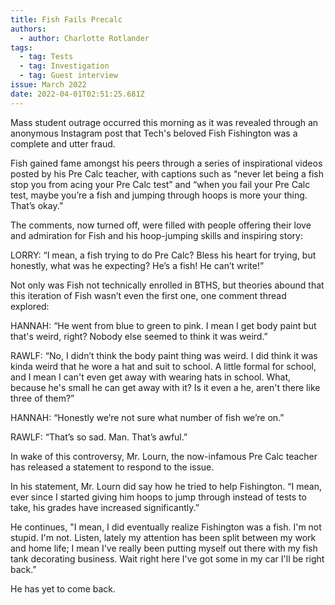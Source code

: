 ```yaml
---
title: Fish Fails Precalc
authors:
  - author: Charlotte Rotlander
tags:
  - tag: Tests
  - tag: Investigation
  - tag: Guest interview
issue: March 2022
date: 2022-04-01T02:51:25.681Z
---
```

Mass student outrage occurred this morning as it was revealed through an anonymous Instagram post that Tech's beloved Fish Fishington was a complete and utter fraud. 

Fish gained fame amongst his peers through a series of inspirational videos posted by his Pre Calc teacher, with captions such as “never let being a fish stop you from acing your Pre Calc test” and “when you fail your Pre Calc test, maybe you’re a fish and jumping through hoops is more your thing. That’s okay.” 

The comments, now turned off, were filled with people offering their love and admiration for Fish and his hoop-jumping skills and inspiring story: 

LORRY: “I mean, a fish trying to do Pre Calc? Bless his heart for trying, but honestly, what was he expecting? He’s a fish! He can’t write!” 

Not only was Fish not technically enrolled in BTHS, but theories abound that this iteration of Fish wasn’t even the first one, one comment thread explored:

HANNAH: “He went from blue to green to pink. I mean I get body paint but that's weird, right? Nobody else seemed to think it was weird.” 

RAWLF: “No, I didn’t think the body paint thing was weird. I did think it was kinda weird that he wore a hat and suit to school. A little formal for school, and I mean I can't even get away with wearing hats in school. What, because he's small he can get away with it? Is it even a he, aren't there like three of them?”

HANNAH: “Honestly we’re not sure what number of fish we’re on.”

RAWLF: “That’s so sad. Man. That’s awful.”

In wake of this controversy, Mr. Lourn, the now-infamous Pre Calc teacher has released a statement to respond to the issue. 

In his statement, Mr. Lourn did say how he tried to help Fishington. “I mean, ever since I started giving him hoops to jump through instead of tests to take, his grades have increased significantly.”

He continues, "I mean, I did eventually realize Fishington was a fish. I'm not stupid. I'm not. Listen, lately my attention has been split between my work and home life; I mean I've really been putting myself out there with my fish tank decorating business. Wait right here I've got some in my car I'll be right back." 

He has yet to come back.